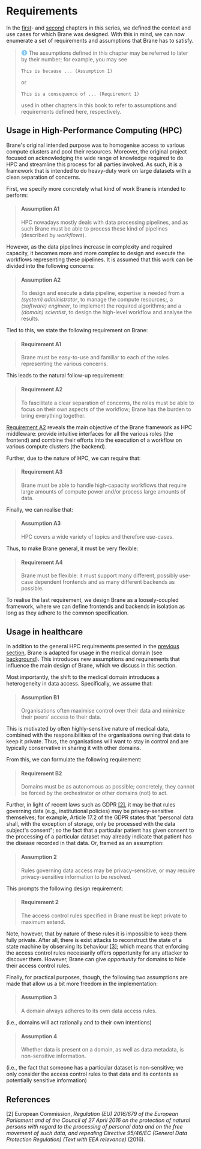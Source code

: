# Requirements
In the [first](./background.md)- and [second](./use_case.md) chapters in this series, we defined the context and use cases for which Brane was designed. With this in mind, we can now enumerate a set of requirements and assumptions that Brane has to satisfy.

> <img src="../assets/img/info.png" alt="info" width="16" style="margin-top: 2px; margin-bottom: -2px"/> The assumptions defined in this chapter may be referred to later by their number; for example, you may see
> ```
> This is because ... (Assumption 1)
> ```
> or
> ```
> This is a consequence of ... (Requirement 1)
> ```
> 
> used in other chapters in this book to refer to assumptions and requirements defined here, respectively.


## Usage in High-Performance Computing (HPC)
Brane's original intended purpose was to homogenise access to various compute clusters and pool their resources. Moreover, the original project focused on acknowledging the wide range of knowledge required to do HPC and streamline this process for all parties involved. As such, it is a framework that is intended to do heavy-duty work on large datasets with a clean separation of concerns.

First, we specify more concretely what kind of work Brane is intended to perform:
> #### Assumption A1
> HPC nowadays mostly deals with data processing pipelines, and as such Brane must be able to process these kind of pipelines (described by _workflows_).

However, as the data pipelines increase in complexity and required capacity, it becomes more and more complex to design and execute the workflows representing these pipelines. It is assumed that this work can be divided into the following concerns:
> #### Assumption A2
> To design and execute a data pipeline, expertise is needed from a _(system) administrator_, to manage the compute resources;, a _(software) engineer_, to implement the required algorithms; and a _(domain) scientist_, to design the high-level workflow and analyse the results.

Tied to this, we state the following requirement on Brane:
> #### Requirement A1
> Brane must be easy-to-use and familiar to each of the roles representing the various concerns.

This leads to the natural follow-up requirement:
> #### Requirement A2
> To fascilitate a clear separation of concerns, the roles must be able to focus on their own aspects of the workflow; Brane has the burden to bring everything together.

[Requirement A2](#requirement-A2) reveals the main objective of the Brane framework as HPC middleware: provide intuitive interfaces for all the various roles (the frontend) and combine their efforts into the execution of a workflow on various compute clusters (the backend).

Further, due to the nature of HPC, we can require that:
> #### Requirement A3
> Brane must be able to handle high-capacity workflows that require large amounts of compute power and/or process large amounts of data.

Finally, we can realise that:
> #### Assumption A3
> HPC covers a wide variety of topics and therefore use-cases.

Thus, to make Brane general, it must be very flexible:
> #### Requirement A4
> Brane must be flexible: it must support many different, possibly use-case dependent frontends and as many different backends as possible.

To realise the last requirement, we design Brane as a loosely-coupled framework, where we can define frontends and backends in isolation as long as they adhere to the common specification.


## Usage in healthcare
In addition to the general HPC requirements presented in the [previous section](#usage-in-high-performance-computing-hpc), Brane is adapted for usage in the medical domain (see [background](./background.md)). This introduces new assumptions and requirements that influence the main design of Brane, which we discuss in this section.

Most importantly, the shift to the medical domain introduces a heterogeneity in data access. Specifically, we assume that:
> #### Assumption B1
> Organisations often maximise control over their data and minimize their peers' access to their data.

This is motivated by often highly-sensitive nature of medical data, combined with the responsibilities of the organisations owning that data to keep it private. Thus, the organisations will want to stay in control and are typically conservative in sharing it with other domains.

From this, we can formulate the following requirement:
> #### Requirement B2
> Domains must be as autonomous as possible; concretely, they cannot be forced by the orchestrator or other domains (not) to act.



Further, in light of recent laws such as GDPR [\[2\]](#references), it may be that rules governing data (e.g., institutional policies) may be privacy-sensitive themselves; for example, Article 17.2 of the GDPR states that "personal data shall, with the exception of storage, only be processed with the data subject's consent"; so the fact that a particular patient has given consent to the processing of a particular dataset may already indicate that patient has the disease recorded in that data. Or, framed as an assumption:

> #### Assumption 2
> Rules governing data access may be privacy-sensitive, or may require privacy-sensitive information to be resolved.

This prompts the following design requirement:

> #### Requirement 2
> The access control rules specified in Brane must be kept private to maximum extend.

Note, however, that by nature of these rules it is impossible to keep them fully private. After all, there is exist attacks to reconstruct the state of a state machine by observing its behaviour [\[3\]](#references); which means that enforcing the access control rules necessarily offers opportunity for any attacker to discover them. However, Brane can give _opportunity_ for domains to hide their access control rules.

Finally, for practical purposes, though, the following two assumptions are made that allow us a bit more freedom in the implementation:
> #### Assumption 3
> A domain always adheres to its own data access rules.

(i.e., domains will act rationally and to their own intentions)

> #### Assumption 4
> Whether data is present on a domain, as well as data metadata, is non-sensitive information.

(i.e., the fact that someone has a particular dataset is non-sensitive; we only consider the access control rules to that data and its contents as potentially sensitive information)


## References
[2] European Commission, _Regulation (EU) 2016/679 of the European Parliament and of the Council of 27 April 2016 on the protection of natural persons with regard to the processing of personal data and on the free movement of such data, and repealing Directive 95/46/EC (General Data Protection Regulation) (Text with EEA relevance)_ (2016).
